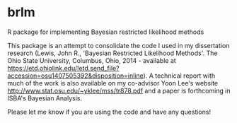 # brlm
R package for implementing Bayesian restricted likelihood methods

This package is an attempt to consolidate the code I used in my dissertation research (Lewis, John R., 'Bayesian Restricted Likelihood Methods'. The Ohio State University, Columbus, Ohio, 2014 - available at https://etd.ohiolink.edu/!etd.send_file?accession=osu1407505392&disposition=inline). A technical report with much of the work is also available on my co-advisor Yoon Lee's website http://www.stat.osu.edu/~yklee/mss/tr878.pdf and a paper is forthcoming in ISBA's Bayesian Analysis. 
 
Please let me know if you are using the code and have any questions!
